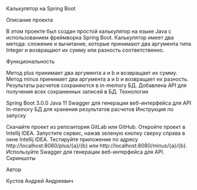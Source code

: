 Калькулятор на Spring Boot

Описание проекта

В этом проекте был создан простой калькулятор на языке Java с использованием фреймворка Spring Boot. Калькулятор имеет два метода: сложение и вычитание, которые принимают два аргумента типа Integer и возвращают их сумму или разность соответственно.

Функциональность

Метод plus принимает два аргумента a и b и возвращает их сумму.
Метод minus принимает два аргумента a и b и возвращает их разность.
Результаты расчетов сохраняются в in-memory БД.
Добавлена API для получения всех сохраненных записей в БД.
Технологии

Spring Boot 3.0.0
Java 11
Swagger для генерации веб-интерфейса для API
In-memory БД для хранения результатов расчетов
Инструкция по запуску

Скачайте проект из репозитория GitLab или GitHub.
Откройте проект в Intellij IDEA.
Запустите сервис, нажав зеленую кнопку сверху справа в окне Intellij IDEA.
Тестируйте приложение по адресу http://localhost:8080/plus/{a}/{b} или http://localhost:8080/minus/{a}/{b}.
Используйте Swagger для генерации веб-интерфейса для API.
Скриншоты



Автор

Кустов Андрей Андреевич
